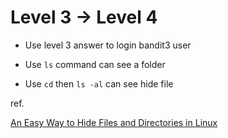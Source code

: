 Level 3 → Level 4
===

- Use level 3 answer to login bandit3 user

- Use `ls` command can see a folder

- Use `cd` then `ls -al` can see hide file

ref.

[An Easy Way to Hide Files and Directories in Linux](https://www.tecmint.com/hide-files-and-directories-in-linux/)